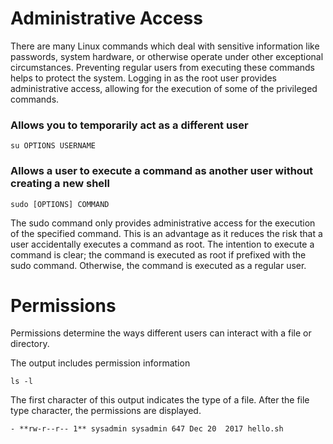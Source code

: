 # Administrative Access

There are many Linux commands which deal with sensitive information like passwords, system hardware, or otherwise operate under other exceptional circumstances. Preventing regular users from executing these commands helps to protect the system. Logging in as the root user provides administrative access, allowing for the execution of some of the privileged commands.

### Allows you to temporarily act as a different user

```
su OPTIONS USERNAME
```
### Allows a user to execute a command as another user without creating a new shell

```
sudo [OPTIONS] COMMAND
```
The sudo command only provides administrative access for the execution of the specified command. This is an advantage as it reduces the risk that a user accidentally executes a command as root. The intention to execute a command is clear; the command is executed as root if prefixed with the sudo command. Otherwise, the command is executed as a regular user.

# Permissions

Permissions determine the ways different users can interact with a file or directory.

The output includes permission information
```
ls -l
```

The first character of this output indicates the type of a file. After the file type character, the permissions are displayed.

```
- **rw-r--r-- 1** sysadmin sysadmin 647 Dec 20  2017 hello.sh
```



